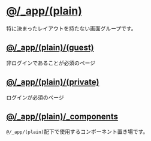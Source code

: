# [@/_app/(plain)](.)
特に決まったレイアウトを持たない画面グループです。

## [@/_app/(plain)/(guest)](./(guest))
非ログインであることが必須のページ

## [@/_app/(plain)/(private)](./(private))
ログインが必須のページ

## [@/_app/(plain)/_components](./_components)
`@/_app/(plain)`配下で使用するコンポーネント置き場です。
